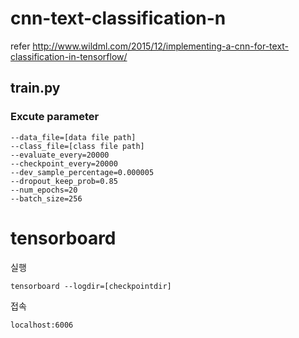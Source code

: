 # cnn-text-classification-n
refer http://www.wildml.com/2015/12/implementing-a-cnn-for-text-classification-in-tensorflow/

## train.py

### Excute parameter

```
--data_file=[data file path]
--class_file=[class file path]
--evaluate_every=20000
--checkpoint_every=20000
--dev_sample_percentage=0.000005
--dropout_keep_prob=0.85
--num_epochs=20
--batch_size=256
```

# tensorboard
실행
```
tensorboard --logdir=[checkpointdir]
```
접속
```html
localhost:6006
```
